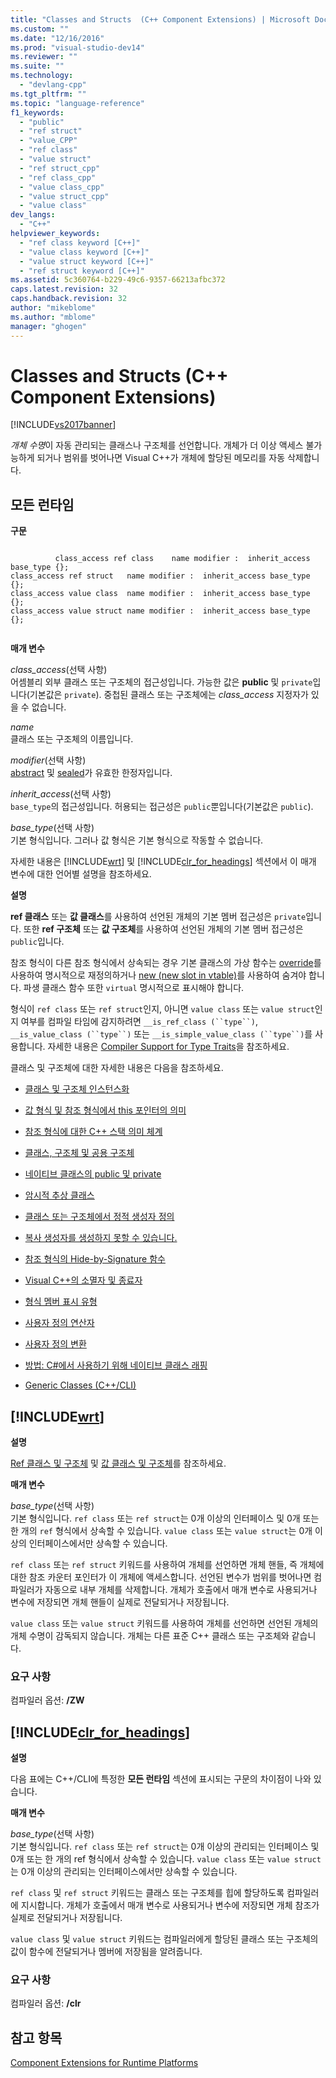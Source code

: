 ```yaml
---
title: "Classes and Structs  (C++ Component Extensions) | Microsoft Docs"
ms.custom: ""
ms.date: "12/16/2016"
ms.prod: "visual-studio-dev14"
ms.reviewer: ""
ms.suite: ""
ms.technology: 
  - "devlang-cpp"
ms.tgt_pltfrm: ""
ms.topic: "language-reference"
f1_keywords: 
  - "public"
  - "ref struct"
  - "value_CPP"
  - "ref class"
  - "value struct"
  - "ref struct_cpp"
  - "ref class_cpp"
  - "value class_cpp"
  - "value struct_cpp"
  - "value class"
dev_langs: 
  - "C++"
helpviewer_keywords: 
  - "ref class keyword [C++]"
  - "value class keyword [C++]"
  - "value struct keyword [C++]"
  - "ref struct keyword [C++]"
ms.assetid: 5c360764-b229-49c6-9357-66213afbc372
caps.latest.revision: 32
caps.handback.revision: 32
author: "mikeblome"
ms.author: "mblome"
manager: "ghogen"
---
```

# Classes and Structs  (C++ Component Extensions)
[!INCLUDE[vs2017banner](../assembler/inline/includes/vs2017banner.md)]

*개체 수명*이 자동 관리되는 클래스나 구조체를 선언합니다.  개체가 더 이상 액세스 불가능하게 되거나 범위를 벗어나면 Visual C\+\+가 개체에 할당된 메모리를 자동 삭제합니다.  
  
## 모든 런타임  
 **구문**  
  
```  
  
          class_access ref class    name modifier :  inherit_access base_type {};  
class_access ref struct   name modifier :  inherit_access base_type {};  
class_access value class  name modifier :  inherit_access base_type {};  
class_access value struct name modifier :  inherit_access base_type {};  
  
```  
  
 **매개 변수**  
  
 *class\_access*\(선택 사항\)  
 어셈블리 외부 클래스 또는 구조체의 접근성입니다.  가능한 값은 **public** 및 `private`입니다\(기본값은 `private`\).  중첩된 클래스 또는 구조체에는 *class\_access* 지정자가 있을 수 없습니다.  
  
 *name*  
 클래스 또는 구조체의 이름입니다.  
  
 *modifier*\(선택 사항\)  
 [abstract](../windows/abstract-cpp-component-extensions.md) 및 [sealed](../windows/sealed-cpp-component-extensions.md)가 유효한 한정자입니다.  
  
 *inherit\_access*\(선택 사항\)  
 `base_type`의 접근성입니다.  허용되는 접근성은 `public`뿐입니다\(기본값은 `public`\).  
  
 *base\_type*\(선택 사항\)  
 기본 형식입니다.  그러나 값 형식은 기본 형식으로 작동할 수 없습니다.  
  
 자세한 내용은 [!INCLUDE[wrt](../atl/reference/includes/wrt_md.md)] 및 [!INCLUDE[clr_for_headings](../dotnet/includes/clr_for_headings_md.md)] 섹션에서 이 매개 변수에 대한 언어별 설명을 참조하세요.  
  
 **설명**  
  
 **ref 클래스** 또는 **값 클래스**를 사용하여 선언된 개체의 기본 멤버 접근성은 `private`입니다.  또한 **ref 구조체** 또는 **값 구조체**를 사용하여 선언된 개체의 기본 멤버 접근성은 `public`입니다.  
  
 참조 형식이 다른 참조 형식에서 상속되는 경우 기본 클래스의 가상 함수는 [override](../windows/override-cpp-component-extensions.md)를 사용하여 명시적으로 재정의하거나 [new \(new slot in vtable\)](../windows/new-new-slot-in-vtable-cpp-component-extensions.md)를 사용하여 숨겨야 합니다.  파생 클래스 함수 또한 `virtual` 명시적으로 표시해야 합니다.  
  
 형식이 `ref class` 또는 `ref struct`인지, 아니면 `value class` 또는 `value struct`인지 여부를 컴파일 타임에 감지하려면 `__is_ref_class (``type``)`, `__is_value_class (``type``)` 또는 `__is_simple_value_class (``type``)`를 사용합니다.  자세한 내용은 [Compiler Support for Type Traits](../windows/compiler-support-for-type-traits-cpp-component-extensions.md)을 참조하세요.  
  
 클래스 및 구조체에 대한 자세한 내용은 다음을 참조하세요.  
  
-   [클래스 및 구조체 인스턴스화](../dotnet/how-to-define-and-consume-classes-and-structs-cpp-cli.md)  
  
-   [값 형식 및 참조 형식에서 this 포인터의 의미](../misc/semantics-of-the-this-pointer-in-value-and-reference-types.md)  
  
-   [참조 형식에 대한 C\+\+ 스택 의미 체계](../dotnet/cpp-stack-semantics-for-reference-types.md)  
  
-   [클래스, 구조체 및 공용 구조체](../cpp/classes-and-structs-cpp.md)  
  
-   [네이티브 클래스의 public 및 private](../misc/how-to-declare-public-and-private-on-native-classes.md)  
  
-   [암시적 추상 클래스](../misc/implicitly-abstract-classes.md)  
  
-   [클래스 또는 구조체에서 정적 생성자 정의](../misc/how-to-define-static-constructors-in-a-class-or-struct.md)  
  
-   [복사 생성자를 생성하지 못할 수 있습니다.](../misc/copy-constructor-may-not-be-generated.md)  
  
-   [참조 형식의 Hide\-by\-Signature 함수](../misc/hide-by-signature-functions-in-reference-types.md)  
  
-   [Visual C\+\+의 소멸자 및 종료자](../misc/destructors-and-finalizers-in-visual-cpp.md)  
  
-   [형식 멤버 표시 유형](../misc/type-and-member-visibility.md)  
  
-   [사용자 정의 연산자](../dotnet/user-defined-operators-cpp-cli.md)  
  
-   [사용자 정의 변환](../dotnet/user-defined-conversions-cpp-cli.md)  
  
-   [방법: C\#에서 사용하기 위해 네이티브 클래스 래핑](../dotnet/how-to-wrap-native-class-for-use-by-csharp.md)  
  
-   [Generic Classes \(C\+\+\/CLI\)](../windows/generic-classes-cpp-cli.md)  
  
## [!INCLUDE[wrt](../atl/reference/includes/wrt_md.md)]  
 **설명**  
  
 [Ref 클래스 및 구조체](http://msdn.microsoft.com/library/windows/apps/hh699870.aspx) 및 [값 클래스 및 구조체](http://msdn.microsoft.com/library/windows/apps/hh699861.aspx)를 참조하세요.  
  
 **매개 변수**  
  
 *base\_type*\(선택 사항\)  
 기본 형식입니다.  `ref class` 또는 `ref struct`는 0개 이상의 인터페이스 및 0개 또는 한 개의 `ref` 형식에서 상속할 수 있습니다.  `value class` 또는 `value struct`는 0개 이상의 인터페이스에서만 상속할 수 있습니다.  
  
 `ref class` 또는 `ref struct` 키워드를 사용하여 개체를 선언하면 개체 핸들, 즉 개체에 대한 참조 카운터 포인터가 이 개체에 액세스합니다.  선언된 변수가 범위를 벗어나면 컴파일러가 자동으로 내부 개체를 삭제합니다.  개체가 호출에서 매개 변수로 사용되거나 변수에 저장되면 개체 핸들이 실제로 전달되거나 저장됩니다.  
  
 `value class` 또는 `value struct` 키워드를 사용하여 개체를 선언하면 선언된 개체의 개체 수명이 감독되지 않습니다.  개체는 다른 표준 C\+\+ 클래스 또는 구조체와 같습니다.  
  
### 요구 사항  
 컴파일러 옵션: **\/ZW**  
  
## [!INCLUDE[clr_for_headings](../dotnet/includes/clr_for_headings_md.md)]  
 **설명**  
  
 다음 표에는 C\+\+\/CLI에 특정한 **모든 런타임** 섹션에 표시되는 구문의 차이점이 나와 있습니다.  
  
 **매개 변수**  
  
 *base\_type*\(선택 사항\)  
 기본 형식입니다.  `ref class` 또는 `ref struct`는 0개 이상의 관리되는 인터페이스 및 0개 또는 한 개의 ref 형식에서 상속할 수 있습니다.  `value class` 또는 `value struct`는 0개 이상의 관리되는 인터페이스에서만 상속할 수 있습니다.  
  
 `ref class` 및 `ref struct` 키워드는 클래스 또는 구조체를 힙에 할당하도록 컴파일러에 지시합니다.  개체가 호출에서 매개 변수로 사용되거나 변수에 저장되면 개체 참조가 실제로 전달되거나 저장됩니다.  
  
 `value class` 및 `value struct` 키워드는 컴파일러에게 할당된 클래스 또는 구조체의 값이 함수에 전달되거나 멤버에 저장됨을 알려줍니다.  
  
### 요구 사항  
 컴파일러 옵션: **\/clr**  
  
## 참고 항목  
 [Component Extensions for Runtime Platforms](../windows/component-extensions-for-runtime-platforms.md)